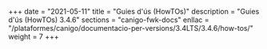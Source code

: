 +++
date        = "2021-05-11"
title       = "Guies d'ús (HowTOs)"
description = "Guies d'ús (HowTOs) 3.4.6"
sections    = "canigo-fwk-docs"
enllac      = "/plataformes/canigo/documentacio-per-versions/3.4LTS/3.4.6/how-tos/"
weight      = 7
+++
